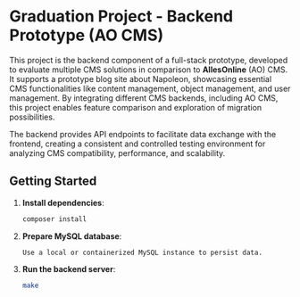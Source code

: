 # Graduation Project - Backend Prototype (AO CMS)

This project is the backend component of a full-stack prototype, developed to evaluate multiple CMS solutions in comparison to **AllesOnline** (AO) CMS. It supports a prototype blog site about Napoleon, showcasing essential CMS functionalities like content management, object management, and user management. By integrating different CMS backends, including AO CMS, this project enables feature comparison and exploration of migration possibilities.

The backend provides API endpoints to facilitate data exchange with the frontend, creating a consistent and controlled testing environment for analyzing CMS compatibility, performance, and scalability.

## Getting Started

1. **Install dependencies**:
   ```bash
   composer install
   ```
2. **Prepare MySQL database**:
   ```text
   Use a local or containerized MySQL instance to persist data.
   ``` 
3. **Run the backend server**:
   ```bash
   make
   ```
